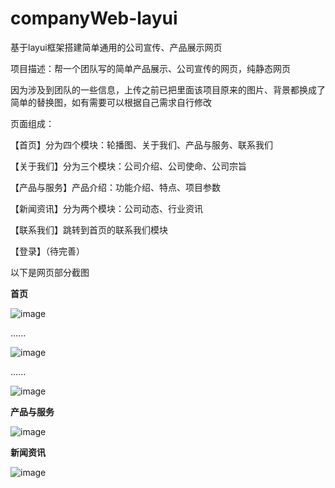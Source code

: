 # companyWeb-layui
基于layui框架搭建简单通用的公司宣传、产品展示网页

<p>项目描述：帮一个团队写的简单产品展示、公司宣传的网页，纯静态网页</p>
<p>因为涉及到团队的一些信息，上传之前已把里面该项目原来的图片、背景都换成了简单的替换图，如有需要可以根据自己需求自行修改</p>

<p>页面组成：</p>
<p>【首页】分为四个模块：轮播图、关于我们、产品与服务、联系我们</p>
<p>【关于我们】分为三个模块：公司介绍、公司使命、公司宗旨</p>
<p>【产品与服务】产品介绍：功能介绍、特点、项目参数</p>
<p>【新闻资讯】分为两个模块：公司动态、行业资讯</p>
<p>【联系我们】跳转到首页的联系我们模块</p>
<p>【登录】（待完善）</p>

以下是网页部分截图
<p><strong>首页</strong></p>

![image](https://github.com/VioletVivI/companyWeb-layui/blob/master/intro/main.jpg)

<p>......</p>

![image](https://github.com/VioletVivI/companyWeb-layui/blob/master/intro/show.jpg)

<p>......</p>


![image](https://github.com/VioletVivI/companyWeb-layui/blob/master/intro/contact.png)

<p><strong>产品与服务</strong></p>

![image](https://github.com/VioletVivI/companyWeb-layui/blob/master/intro/introduce.jpg)


<p><strong>新闻资讯</strong></p>

![image](https://github.com/VioletVivI/companyWeb-layui/blob/master/intro/news.jpg)


